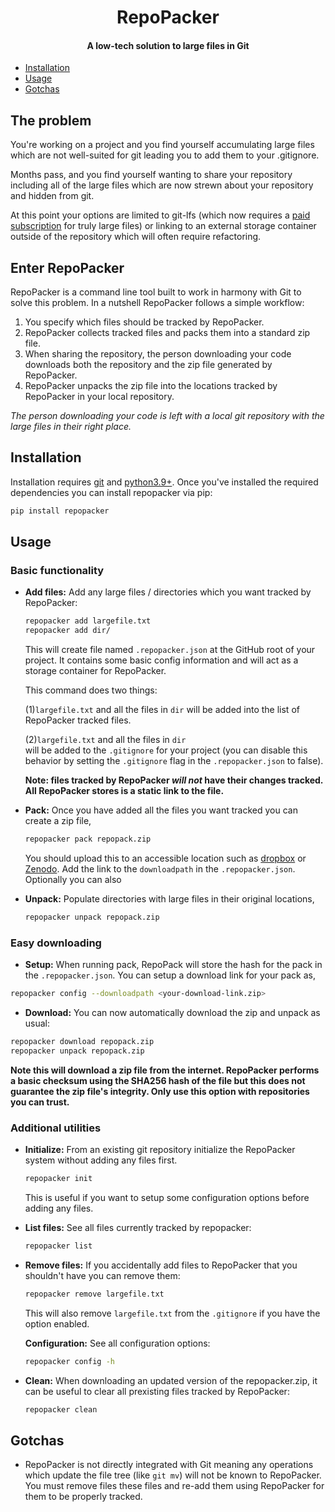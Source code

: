 <div align="center">

# RepoPacker

#### A low-tech solution to large files in Git

</div>

- [Installation](#installation)
- [Usage](#usage)
- [Gotchas](#gotchas)

## The problem

You're working on a project and you find yourself accumulating large files
which are not well-suited for git leading you to add them to your .gitignore.

Months pass, and you find yourself wanting to share your repository including all of
the large files which are now strewn about your repository and hidden from git.

At this point your options are limited to git-lfs (which now requires
a [paid subscription](https://docs.github.com/en/repositories/working-with-files/managing-large-files/about-storage-and-bandwidth-usage#bandwidth-quota)
for truly large files) or linking to an external storage container outside of the
repository which will often require refactoring.

## Enter RepoPacker

RepoPacker is a command line tool built to work in harmony
with Git to solve this problem. In a nutshell RepoPacker follows a simple workflow:

1. You specify which files should be tracked by RepoPacker.
2. RepoPacker collects tracked files and packs them into a standard zip file.
3. When sharing the repository, the person downloading your code downloads both the
   repository and the zip file generated by RepoPacker.
4. RepoPacker unpacks the zip file into the locations tracked by RepoPacker in your
   local repository.

_The person downloading your code is left with a local git repository with the large
files in their right place._

## Installation

Installation requires [git](https://git-scm.com/) and [python3.9+](https://www.python.org/).
Once you've installed the required dependencies you can install repopacker via pip:

```bash
pip install repopacker
```

## Usage

### Basic functionality

- **Add files:** Add any large files / directories which you want tracked by
  RepoPacker:

  ```bash
  repopacker add largefile.txt
  repopacker add dir/
  ```

  This will create file named `.repopacker.json` at the GitHub root
  of your project. It contains some basic config information and will act as
  a storage container for RepoPacker.

  This command does two things:

  (1)`largefile.txt` and all the files in `dir`
  will be added into the list of RepoPacker tracked files.

  (2)`largefile.txt` and all the files in `dir`  
   will be added to the `.gitignore`
  for your project (you can disable this behavior by setting
  the `.gitignore` flag in the `.repopacker.json` to false).

  **Note: files tracked by
  RepoPacker _will not_ have their changes tracked.
  All RepoPacker stores is a
  static link to the file.**

- **Pack:** Once you have added all the files you want tracked you
  can create a zip file,

  ```bash
  repopacker pack repopack.zip
  ```

  You should upload this to an accessible location such as [dropbox](https://www.dropbox.com)
  or [Zenodo](https://zenodo.org/). Add the link to the `downloadpath` in the `.repopacker.json`.
  Optionally you can also

- **Unpack:** Populate directories with large files in their original locations,

  ```bash
  repopacker unpack repopack.zip
  ```

### Easy downloading

- **Setup:** When running pack, RepoPack will store the hash for the pack in
  the `.repopacker.json`. You can setup a download link for your pack as,

```bash
repopacker config --downloadpath <your-download-link.zip>
```

- **Download:** You can now automatically download the zip and unpack as usual:

```bash
repopacker download repopack.zip
repopacker unpack repopack.zip
```

**Note this will download a zip file from the internet. RepoPacker performs a basic
checksum using the SHA256 hash of the file but this does not guarantee the zip
file's integrity. Only use this option with repositories you can trust.**

### Additional utilities

- **Initialize:** From an existing git repository initialize the RepoPacker system without
  adding any files first.

  ```bash
  repopacker init
  ```

  This is useful if you want to setup some configuration options before adding
  any files.

- **List files:** See all files currently tracked by repopacker:

  ```bash
  repopacker list
  ```

- **Remove files:** If you accidentally add files to RepoPacker that you shouldn't
  have you can remove them:

  ```bash
  repopacker remove largefile.txt
  ```

  This will also remove `largefile.txt` from the `.gitignore` if you have the option
  enabled.

  **Configuration:** See all configuration options:

  ```bash
  repopacker config -h
  ```

- **Clean:** When downloading an updated version of the repopacker.zip, it can be useful
  to clear all prexisting files tracked by RepoPacker:

  ```bash
  repopacker clean
  ```

## Gotchas

- RepoPacker is not directly integrated with Git meaning any operations which update
  the file tree (like `git mv`) will not be known to RepoPacker.
  You must remove files these files and re-add
  them using RepoPacker for them to be properly tracked.

